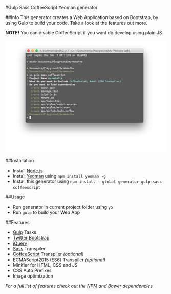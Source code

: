 #Gulp Sass CoffeeScript Yeoman generator

##Info
This generator creates a Web Application based on Bootstrap, by using Gulp to build your code. Take a look at the features out more.

**NOTE!**
You can disable CoffeeScript if you want do develop using plain JS.

![Sample Screenshot](https://raw.githubusercontent.com/xremix/generator-gulp-sass-coffeescript/master/Sample-Screenshot.png)


##Installation
- Install [Node.js](https://nodejs.org/en/)
- Install [Yeoman](http://yeoman.io) using `npm install yeoman -g`
- Install this generator using `npm install --global generator-gulp-sass-coffeescript`

##Usage
- Run generator in current project folder using `yo`
- Run `gulp` to build your Web App

##Features
- [Gulp](http://gulpjs.com) Tasks
- [Twitter Bootstrap](http://getbootstrap.com)
- [jQuery](https://jquery.com)
- [Sass](http://sass-lang.com) Transpiler
- [CoffeeScript](http://coffeescript.org) Transpiler *(optional)*
- ECMAScript2015 (ES6) Transpiler *(optional)*
- Minifier for HTML, CSS and JS
- CSS Auto Prefixes
- Image optimization

*For a full list of features check out the [NPM](https://github.com/xremix/generator-gulp-sass-coffeescript/blob/master/app/templates/gulptemplates/package.json) and [Bower](https://github.com/xremix/generator-gulp-sass-coffeescript/blob/master/app/templates/gulptemplates/bower.json) dependencies*